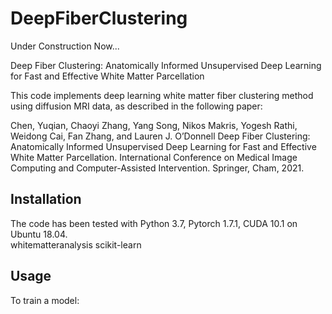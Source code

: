 # DeepFiberClustering
Under Construction Now...  
  
Deep Fiber Clustering: Anatomically Informed Unsupervised Deep Learning for Fast and Effective White Matter Parcellation  
  
This code implements deep learning white matter fiber clustering method using diffusion MRI data, as described in the following paper:
  
Chen, Yuqian, Chaoyi Zhang, Yang Song, Nikos Makris, Yogesh Rathi, Weidong Cai, Fan Zhang, and Lauren J. O’Donnell
Deep Fiber Clustering: Anatomically Informed Unsupervised Deep Learning for Fast and Effective White Matter Parcellation. 
International Conference on Medical Image Computing and Computer-Assisted Intervention. Springer, Cham, 2021.

## Installation
The code has been tested with Python 3.7, Pytorch 1.7.1, CUDA 10.1 on Ubuntu 18.04.  
whitematteranalysis
scikit-learn

## Usage
To train a model:

